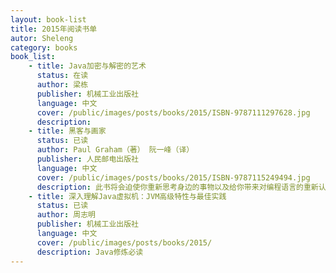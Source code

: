 ```yaml
---
layout: book-list
title: 2015年阅读书单
autor: Sheleng
category: books
book_list:
    - title: Java加密与解密的艺术
      status: 在读
      author: 梁栋
      publisher: 机械工业出版社
      language: 中文
      cover: /public/images/posts/books/2015/ISBN-9787111297628.jpg
      description:
    - title: 黑客与画家
      status: 已读
      author: Paul Graham（著） 阮一峰（译）
      publisher: 人民邮电出版社
      language: 中文
      cover: /public/images/posts/books/2015/ISBN-9787115249494.jpg
      description: 此书将会迫使你重新思考身边的事物以及给你带来对编程语言的重新认识，将你带离类似“xx语言是世界上最好的语言”的口水战。
    - title: 深入理解Java虚拟机：JVM高级特性与最佳实践
      status: 已读
      author: 周志明
      publisher: 机械工业出版社
      language: 中文
      cover: /public/images/posts/books/2015/
      description: Java修炼必读
---
```

